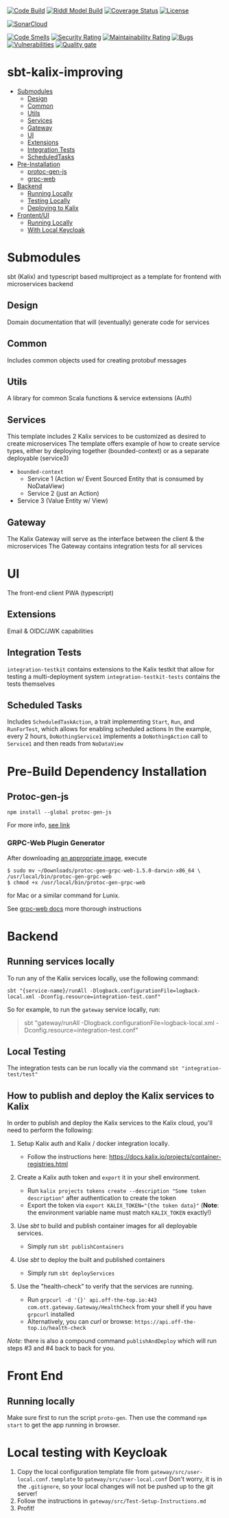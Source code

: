 [![Code Build](https://github.com/improving-ottawa/kalix-improving-template/actions/workflows/ci.yml/badge.svg)](https://github.com/improving-ottawa/kalix-improving-template/actions/workflows/ci.yml/badge.svg)
[![Riddl Model Build](https://github.com/improving-ottawa/kalix-improving-template/actions/workflows/riddl.yml/badge.svg)](https://github.com/improving-ottawa/kalix-improving-template/actions/workflows/riddl.yml)
[![Coverage Status](https://coveralls.io/repos/github/improving-ottawa/kalix-improving-template/badge.svg?branch=main)](https://coveralls.io/github/improving-ottawa/kalix-improving-template?branch=main)
[![License](https://img.shields.io/badge/license-Apache%202-blue.svg)](https://raw.githubusercontent.com/reactific/riddl/master/LICENSE)

[![SonarCloud](https://sonarcloud.io/images/project_badges/sonarcloud-black.svg)](https://sonarcloud.io/summary/new_code?id=improving-ottawa_kalix-improving-template)

[![Code Smells](https://sonarcloud.io/api/project_badges/measure?project=improving-ottawa_kalix-improving-template&metric=code_smells)](https://sonarcloud.io/summary/new_code?id=improving-ottawa_kalix-improving-template)
[![Security Rating](https://sonarcloud.io/api/project_badges/measure?project=improving-ottawa_kalix-improving-template&metric=security_rating)](https://sonarcloud.io/summary/new_code?id=improving-ottawa_kalix-improving-template)
[![Maintainability Rating](https://sonarcloud.io/api/project_badges/measure?project=improving-ottawa_kalix-improving-template&metric=sqale_rating)](https://sonarcloud.io/summary/new_code?id=improving-ottawa_kalix-improving-template)
[![Bugs](https://sonarcloud.io/api/project_badges/measure?project=improving-ottawa_kalix-improving-template&metric=bugs)](https://sonarcloud.io/summary/new_code?id=improving-ottawa_kalix-improving-template)
[![Vulnerabilities](https://sonarcloud.io/api/project_badges/measure?project=improving-ottawa_kalix-improving-template&metric=vulnerabilities)](https://sonarcloud.io/summary/new_code?id=improving-ottawa_kalix-improving-template)
[![Quality gate](https://sonarcloud.io/api/project_badges/quality_gate?project=improving-ottawa_kalix-improving-template)](https://sonarcloud.io/summary/new_code?id=improving-ottawa_kalix-improving-template)

# sbt-kalix-improving

- [Submodules](#submodules)
    - [Design](#design)
    - [Common](#common)
    - [Utils](#utils)
    - [Services](#services)
    - [Gateway](#gateway)
    - [UI](#ui)
    - [Extensions](#ext)
    - [Integration Tests](#integration-tests)
    - [ScheduledTasks](#scheduled)
- [Pre-Installation](#pre-install)
    - [protoc-gen-js](#protoc-gen)
    - [grpc-web](#grpc-web)
- [Backend](#backend)
    - [Running Locally](#be-local-run)
    - [Testing Locally](#be-local-test)
    - [Deploying to Kalix](#be-deploy)
- [Frontent/UI](#frontend)
    - [Running Locally](#fe-local)
    - [With Local Keycloak](#fe-keycloak)

# <a id="submodules"></a>  Submodules

sbt (Kalix) and typescript based multiproject as a template for frontend with microservices backend

## <a id="design"></a> Design

Domain documentation that will (eventually) generate code for services

## <a id="common"></a> Common

Includes common objects used for creating protobuf messages

## <a id="utils"></a> Utils

A library for common Scala functions & service extensions (Auth)

## <a id="services"></a> Services

This template includes 2 Kalix services to be customized as desired to create microservices
The template offers example of how to create service types, either by deploying together (bounded-context) or as a
separate deployable (service3)

- `bounded-context`
    - Service 1 (Action w/ Event Sourced Entity that is consumed by NoDataView)
    - Service 2 (just an Action)
- Service 3 (Value Entity w/ View)

## <a id="gateway"></a>  Gateway

The Kalix Gateway will serve as the interface between the client & the microservices
The Gateway contains integration tests for all services

# <a id="ui"></a> UI

The front-end client PWA (typescript)

## <a id="ext"></a>  Extensions

Email & OIDC/JWK capabilities

## <a id="integation-tests"></a>  Integration Tests

`integration-testkit` contains extensions to the Kalix testkit that allow for testing a multi-deployment system
`integration-testkit-tests` contains the tests themselves

## <a id="scheduled"></a>  Scheduled Tasks

Includes `ScheduledTaskAction`, a trait implementing `Start`, `Run`, and `RunForTest`, which allows for enabling
scheduled actions
In the example, every 2 hours,  `DoNothingService1` implements a `DoNothingAction` call to `Service1` and then reads
from `NoDataView`

# <a id="pre-install"></a> Pre-Build Dependency Installation

## <a id="protoc-gen"></a> Protoc-gen-js

```
npm install --global protoc-gen-js
```

For more info, [see link](https://github.com/yinzara/protoc-gen-js)

### <a id="grpc-web"></a> GRPC-Web Plugin Generator

After
downloading [an appropriate image](https://github.com/grpc/grpc-web#code-generator-plugin:~:text=plugin%20from%20our-,release,-page%3A),
execute

```
$ sudo mv ~/Downloads/protoc-gen-grpc-web-1.5.0-darwin-x86_64 \
/usr/local/bin/protoc-gen-grpc-web
$ chmod +x /usr/local/bin/protoc-gen-grpc-web
```

for Mac or a similar command for Lunix.

See [grpc-web docs](https://github.com/improving-ottawa/kalix-improving-template/actions/runs/6866116754/job/18671628548)
more thorough instructions

# <a id="backend"></a> Backend

## <a id="be-local-run"></a> Running services locally

To run any of the Kalix services locally, use the following command:

```shell
sbt "{service-name}/runAll -Dlogback.configurationFile=logback-local.xml -Dconfig.resource=integration-test.conf"
```

So for example, to run the `gateway` service locally, run:
> sbt "gateway/runAll -Dlogback.configurationFile=logback-local.xml -Dconfig.resource=integration-test.conf"

## <a id="be-local-test"></a> Local Testing

The integration tests can be run locally via the command `sbt "integration-test/test"`

## <a id="be-deploy"></a> How to publish and deploy the Kalix services to Kalix

In order to publish and deploy the Kalix services to the Kalix cloud, you'll need to perform the following:

1) Setup Kalix auth and Kalix / docker integration locally.

    - Follow the instructions here: https://docs.kalix.io/projects/container-registries.html

2) Create a Kalix auth token and `export` it in your shell environment.

    - Run `kalix projects tokens create --description "Some token description"` after authentication to create the token
    - Export the token via `export KALIX_TOKEN="{the token data}"` (**Note**: the environment variable name must
      match `KALIX_TOKEN` exactly!)

3) Use _sbt_ to build and publish container images for all deployable services.

    - Simply run `sbt publishContainers`

4) Use _sbt_ to deploy the built and published containers

    - Simply run `sbt deployServices`

5) Use the "health-check" to verify that the services are running.

    - Run `grpcurl -d '{}' api.off-the-top.io:443 com.ott.gateway.Gateway/HealthCheck` from your shell if you
      have `grpcurl` installed
    - Alternatively, you can _curl_ or browse: `https://api.off-the-top.io/health-check`

*Note:* there is also a compound command `publishAndDeploy` which will run steps #3 and #4 back to back for you.

# <a id="frontend"></a> Front End

## <a id="fe-local"></a> Running locally

Make sure first to run the script `proto-gen`. Then use the command `npm start` to get the app running in browser.

# <a id="fe-keycloak"></a> Local testing with Keycloak

1) Copy the local configuration template file from `gateway/src/user-local.conf.template`
   to `gateway/src/user-local.conf`
   Don't worry, it is in the `.gitignore`, so your local changes will not be pushed up to the git server!
2) Follow the instructions in `gateway/src/Test-Setup-Instructions.md`
3) Profit!